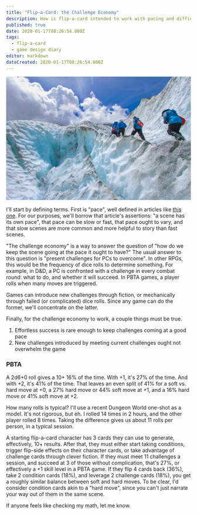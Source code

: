 ```yaml
---
title: "Flip-a-Card: the Challenge Economy"
description: How is flip-a-card intended to work with pacing and difficulty?
published: true
date: 2020-01-17T08:26:54.000Z
tags:
  - flip-a-card
  - game design diary
editor: markdown
dateCreated: 2020-01-17T08:26:54.000Z
---
```


![Featured Image](flip-a-card.jpg)

I'll start by defining terms. First is "pace", well defined in articles like [this one](https://theangrygm.com/keeping-pace/). For our purposes, we'll borrow that article's assertions: "a scene has its own pace", that pace can be slow or fast, that pace ought to vary, and that slow scenes are more common and more helpful to story than fast scenes.

"The challenge economy" is a way to answer the question of "how do we keep the scene going at the pace it ought to have?" The usual answer to this question is "present challenges for PCs to overcome". In other RPGs, this would be the frequency of dice rolls to determine something. For example, in D&D, a PC is confronted with a challenge in every combat round: what to do, and whether it will succeed. In PBTA games, a player rolls when many moves are triggered.

Games can introduce new challenges through fiction, or mechanically through failed (or complicated) dice rolls. Since any game can do the former, we'll concentrate on the latter.

Finally, for the challenge economy to work, a couple things must be true.

1. Effortless success is rare enough to keep challenges coming at a good pace
2. New challenges introduced by meeting current challenges ought not overwhelm the game

### PBTA

A 2d6+0 roll gives a 10+ 16% of the time. With +1, it's 27% of the time. And with +2, it's 41% of the time. That leaves an even split of 41% for a soft vs. hard move at +0, a 27% hard move or 44% soft move at +1, and a 16% hard move or 41% soft move at +2.

How many rolls is typical? I'll use a recent Dungeon World one-shot as a model. It's not rigorous, but eh. I rolled 14 times in 2 hours, and the other player rolled 8 times. Taking the difference gives us about 11 rolls per person, in a typical session.

A starting flip-a-card character has 3 cards they can use to generate, effectively, 10+ results. After that, they must either start taking conditions, trigger flip-side effects on their character cards, or take advantage of challenge cards through clever fiction. If they must meet 11 challenges a session, and succeed at 3 of those without complication, that's 27%, or effectively a +1 skill level in a PBTA game. If they flip 4 cards back (36%), take 2 condition cards (18%), and leverage 2 challenge cards (18%), you get a roughly similar balance between soft and hard moves. To be clear, I'd consider condition cards akin to a "hard move", since you can't just narrate your way out of them in the same scene.

If anyone feels like checking my math, let me know.


    